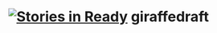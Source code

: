 [![Stories in Ready](https://badge.waffle.io/golden-warning/giraffedraft.png?label=ready&title=Ready)](https://waffle.io/golden-warning/giraffedraft)
giraffedraft
============
